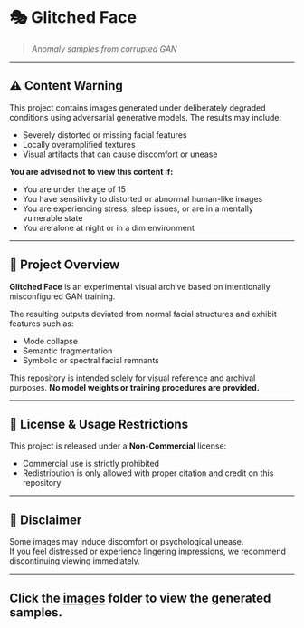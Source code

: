 # 🎭 Glitched Face  
> *Anomaly samples from corrupted GAN*

---

## ⚠️ Content Warning

This project contains images generated under deliberately degraded conditions using adversarial generative models. The results may include:

- Severely distorted or missing facial features  
- Locally overamplified textures  
- Visual artifacts that can cause discomfort or unease

**You are advised not to view this content if:**

- You are under the age of 15  
- You have sensitivity to distorted or abnormal human-like images  
- You are experiencing stress, sleep issues, or are in a mentally vulnerable state  
- You are alone at night or in a dim environment

---

## 🧪 Project Overview

**Glitched Face** is an experimental visual archive based on intentionally misconfigured GAN training.

The resulting outputs deviated from normal facial structures and exhibit features such as:

- Mode collapse  
- Semantic fragmentation  
- Symbolic or spectral facial remnants

This repository is intended solely for visual reference and archival purposes. **No model weights or training procedures are provided.**

---

## 📜 License & Usage Restrictions

This project is released under a **Non-Commercial** license:

- Commercial use is strictly prohibited  
- Redistribution is only allowed with proper citation and credit on this repository

---

## 📝 Disclaimer

Some images may induce discomfort or psychological unease.  
If you feel distressed or experience lingering impressions, we recommend discontinuing viewing immediately.

---

## Click the [images](images) folder to view the generated samples.